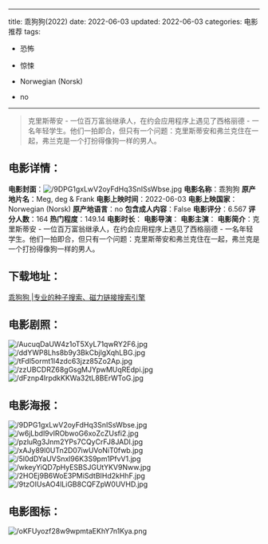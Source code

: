 
---
title: 乖狗狗(2022)
date: 2022-06-03
updated: 2022-06-03
categories: 电影推荐
tags:
- 恐怖
- 惊悚

- Norwegian (Norsk)
- no
---


> 克里斯蒂安 - 一位百万富翁继承人，在约会应用程序上遇见了西格丽德 - 一名年轻学生。他们一拍即合，但只有一个问题：克里斯蒂安和弗兰克住在一起，弗兰克是一个打扮得像狗一样的男人。

## **电影详情**：

**电影封面**：<img src="https://image.tmdb.org/t/p/w200/9DPG1gxLwV2oyFdHq3SnISsWbse.jpg" alt="/9DPG1gxLwV2oyFdHq3SnISsWbse.jpg" title="/9DPG1gxLwV2oyFdHq3SnISsWbse.jpg">
**电影名称**：乖狗狗
**原产地片名**：Meg, deg & Frank
**电影上映时间**：2022-06-03
**电影上映国家**：Norwegian (Norsk)
**原产地语言**：no
**包含成人内容**：False
**电影评分**：6.567
**评分人数**：164
**热门程度**：149.14
**电影时长**：
**电影导演**：
**电影主演**：
**电影简介**：克里斯蒂安 - 一位百万富翁继承人，在约会应用程序上遇见了西格丽德 - 一名年轻学生。他们一拍即合，但只有一个问题：克里斯蒂安和弗兰克住在一起，弗兰克是一个打扮得像狗一样的男人。

## **下载地址**：
[乖狗狗 |专业的种子搜索、磁力链接搜索引擎](https://movie.amd794.com:2083/?search=Meg%2C%20deg%20%26%20Frank&ordering=&mode=match_phrase&page_size=10&page=1)
 

## **电影剧照**：
<img src="https://image.tmdb.org/t/p/original/AucuqDaUW4z1oT5XyL71qwRY2F6.jpg" alt="/AucuqDaUW4z1oT5XyL71qwRY2F6.jpg" title="/AucuqDaUW4z1oT5XyL71qwRY2F6.jpg"><img src="https://image.tmdb.org/t/p/original/ddYWP8Lhs8b9y3BkCbjlgXqhLBG.jpg" alt="/ddYWP8Lhs8b9y3BkCbjlgXqhLBG.jpg" title="/ddYWP8Lhs8b9y3BkCbjlgXqhLBG.jpg"><img src="https://image.tmdb.org/t/p/original/tFdl5ormt1I4zdc63jzz85Zo2Ap.jpg" alt="/tFdl5ormt1I4zdc63jzz85Zo2Ap.jpg" title="/tFdl5ormt1I4zdc63jzz85Zo2Ap.jpg"><img src="https://image.tmdb.org/t/p/original/zzUBCDRZ68gGsgMJYpwMUqREdpi.jpg" alt="/zzUBCDRZ68gGsgMJYpwMUqREdpi.jpg" title="/zzUBCDRZ68gGsgMJYpwMUqREdpi.jpg"><img src="https://image.tmdb.org/t/p/original/dFznp4lrpdkKKWa32tL8BErWToG.jpg" alt="/dFznp4lrpdkKKWa32tL8BErWToG.jpg" title="/dFznp4lrpdkKKWa32tL8BErWToG.jpg">

## **电影海报**：
<img src="https://image.tmdb.org/t/p/original/9DPG1gxLwV2oyFdHq3SnISsWbse.jpg" alt="/9DPG1gxLwV2oyFdHq3SnISsWbse.jpg" title="/9DPG1gxLwV2oyFdHq3SnISsWbse.jpg"><img src="https://image.tmdb.org/t/p/original/w6jLbdl9vIRObwoG6xoZcZUsfi2.jpg" alt="/w6jLbdl9vIRObwoG6xoZcZUsfi2.jpg" title="/w6jLbdl9vIRObwoG6xoZcZUsfi2.jpg"><img src="https://image.tmdb.org/t/p/original/pzluRg3Jnm2YPs7CQyCrFJ8JADl.jpg" alt="/pzluRg3Jnm2YPs7CQyCrFJ8JADl.jpg" title="/pzluRg3Jnm2YPs7CQyCrFJ8JADl.jpg"><img src="https://image.tmdb.org/t/p/original/xAJy89l0UTn2D07iwUVoNiT0fwb.jpg" alt="/xAJy89l0UTn2D07iwUVoNiT0fwb.jpg" title="/xAJy89l0UTn2D07iwUVoNiT0fwb.jpg"><img src="https://image.tmdb.org/t/p/original/5l0dDYaUVSnxl96K3S9pm1PfvV1.jpg" alt="/5l0dDYaUVSnxl96K3S9pm1PfvV1.jpg" title="/5l0dDYaUVSnxl96K3S9pm1PfvV1.jpg"><img src="https://image.tmdb.org/t/p/original/wkeyYiQD7pHyESBSJGUtYKV9Nww.jpg" alt="/wkeyYiQD7pHyESBSJGUtYKV9Nww.jpg" title="/wkeyYiQD7pHyESBSJGUtYKV9Nww.jpg"><img src="https://image.tmdb.org/t/p/original/2HOEj9B6WoE3PMiSdtBIHd2kHhF.jpg" alt="/2HOEj9B6WoE3PMiSdtBIHd2kHhF.jpg" title="/2HOEj9B6WoE3PMiSdtBIHd2kHhF.jpg"><img src="https://image.tmdb.org/t/p/original/9tzOIUsAO4lLiGB8CQFZpW0UVHD.jpg" alt="/9tzOIUsAO4lLiGB8CQFZpW0UVHD.jpg" title="/9tzOIUsAO4lLiGB8CQFZpW0UVHD.jpg">

## **电影图标**：
<img src="https://image.tmdb.org/t/p/original/oKFUyozf28w9wpmtaEKhY7n1Kya.png" alt="/oKFUyozf28w9wpmtaEKhY7n1Kya.png" title="/oKFUyozf28w9wpmtaEKhY7n1Kya.png">
